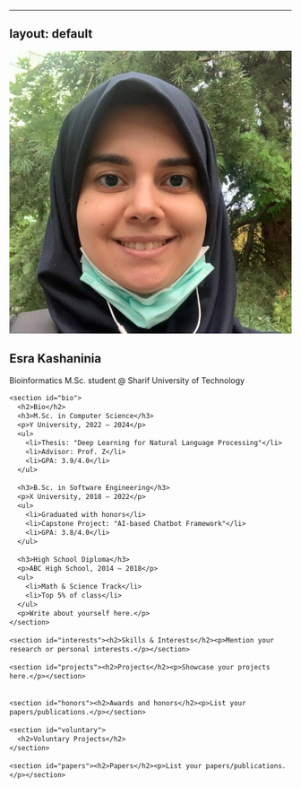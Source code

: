 <!-- to change this page, use this link:
https://chatgpt.com/share/6890cb27-2c98-8007-b481-202e8135ae4d -->

---
layout: default
---
<link rel="stylesheet" href="assets/css/style.css">

<div class="container">
  <div class="sidebar">
    <img src="avatar.jpeg" alt="Esra Kashaninia Photo" class="profile-pic">
    <div class="info">
      <h2>Esra Kashaninia</h2>
      <p> Bioinformatics M.Sc. student @ Sharif University of Technology </p>
      <div class="social-icons">
        <a href="mailto:esra.kashaninia@ce.sharif.edu" target="_blank" aria-label="Email">
          <i class="fa-solid fa-envelope"></i>
        </a>
        <a href="https://github.com/Esra-K/" target="_blank" aria-label="GitHub">
          <i class="fa-brands fa-github"></i>
        </a>
        <a href="https://www.linkedin.com/in/esra-kashaninia/" target="_blank" aria-label="LinkedIn">
          <i class="fa-brands fa-linkedin"></i>
        </a>
        <a href="Esra-K-CV.pdf" target="_blank" title="Download CV">
          <i class="fas fa-file-alt"></i>
        </a>
      </div>
    </div>
      <!-- <nav class="sidebar-nav">
        <a href="#bio">Bio</a>
        <a href="#education">Education</a>
        <a href="#projects">Projects</a>
        <a href="#papers">Papers</a>
        <a href="#interests">Interests</a>
      </nav> -->

  </div>

  <div class="main-content">
    <!-- <nav class="navbar">
      <a href="#bio">Bio</a>
      <a href="#education">Education</a>
      <a href="#projects">Projects</a>
      <a href="#papers">Papers</a>
      <a href="#interests">Interests</a>
    </nav> -->

  <!--     
    for the navbar to work, 
    Make sure each section:
    Has a unique id
    Has a child <h2> heading
     -->

    <section id="bio">
      <h2>Bio</h2>
      <h3>M.Sc. in Computer Science</h3>
      <p>Y University, 2022 – 2024</p>
      <ul>
        <li>Thesis: "Deep Learning for Natural Language Processing"</li>
        <li>Advisor: Prof. Z</li>
        <li>GPA: 3.9/4.0</li>
      </ul>

      <h3>B.Sc. in Software Engineering</h3>
      <p>X University, 2018 – 2022</p>
      <ul>
        <li>Graduated with honors</li>
        <li>Capstone Project: "AI-based Chatbot Framework"</li>
        <li>GPA: 3.8/4.0</li>
      </ul>

      <h3>High School Diploma</h3>
      <p>ABC High School, 2014 – 2018</p>
      <ul>
        <li>Math & Science Track</li>
        <li>Top 5% of class</li>
      </ul>
      <p>Write about yourself here.</p>
    </section>
    
    <section id="interests"><h2>Skills & Interests</h2><p>Mention your research or personal interests.</p></section>

    <section id="projects"><h2>Projects</h2><p>Showcase your projects here.</p></section>


    <section id="honors"><h2>Awards and honors</h2><p>List your papers/publications.</p></section>

    <section id="voluntary">
      <h2>Voluntary Projects</h2>
    </section>

    <section id="papers"><h2>Papers</h2><p>List your papers/publications.</p></section>

  
    
  </div>
</div>

